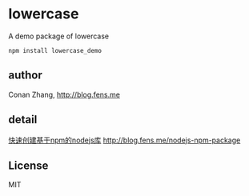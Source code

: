 lowercase
========================

A demo package of lowercase

```{bash}
npm install lowercase_demo
```

## author

Conan Zhang, http://blog.fens.me

## detail

[快速创建基于npm的nodejs库](http://blog.fens.me/nodejs-npm-package) http://blog.fens.me/nodejs-npm-package

## License

MIT


